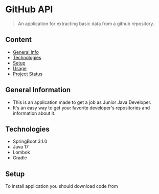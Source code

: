 # GitHub API
> An application for extracting basic data from a github repository.

## Content
* [General Info](#general-information)
* [Technologies](#technologies)
* [Setup](#setup)
* [Usage](#usage)
* [Project Status](#project-status)

## General Information
- This is an application made to get a job as Junior Java Developer.
- It's an easy way to get your favorite developer's repositories and information about it.

## Technologies
- SpringBoot 3.1.0
- Java 17
- Lombok 
- Gradle

## Setup
To install application you should download code from 
